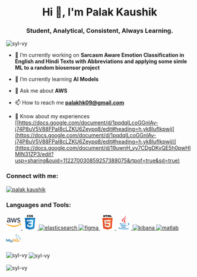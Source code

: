 <h1 align="center">Hi 👋, I'm Palak Kaushik</h1>
<h3 align="center">Student, Analytical, Consistent, Always Learning.</h3>


<p align="left"> <img src="https://komarev.com/ghpvc/?username=syl-vy&label=Profile%20views&color=0e75b6&style=flat" alt="syl-vy" /> </p>

- 🔭 I’m currently working on **Sarcasm Aware Emotion Classification in English and Hindi Texts with Abbreviations and applying some simle ML to a random biosensor project**

- 🌱 I’m currently learning **AI Models**

- 💬 Ask me about **AWS**

- 📫 How to reach me **palakhk09@gmail.com**

- 📄 Know about my experiences [[https://docs.google.com/document/d/1pqdqILcoGGnlAv-j74P8uV5V88FPaI8cLZKU6Zeypq8/edit#heading=h.yk8luflkpwij](https://docs.google.com/document/d/1pqdqILcoGGnlAv-j74P8uV5V88FPaI8cLZKU6Zeypq8/edit#heading=h.yk8luflkpwij)](https://docs.google.com/document/d/19uwnH_vy7CDgDKyQE5h0pwHIMlN31ZP3/edit?usp=sharing&ouid=112270030859257388075&rtpof=true&sd=true)

<h3 align="left">Connect with me:</h3>
<p align="left">
<a href="https://linkedin.com/in/palak kaushik" target="blank"><img align="center" src="https://raw.githubusercontent.com/rahuldkjain/github-profile-readme-generator/master/src/images/icons/Social/linked-in-alt.svg" alt="palak kaushik" height="30" width="40" /></a>
</p>

<h3 align="left">Languages and Tools:</h3>
<p align="left"> <a href="https://aws.amazon.com" target="_blank" rel="noreferrer"> <img src="https://raw.githubusercontent.com/devicons/devicon/master/icons/amazonwebservices/amazonwebservices-original-wordmark.svg" alt="aws" width="40" height="40"/> </a> <a href="https://www.w3schools.com/css/" target="_blank" rel="noreferrer"> <img src="https://raw.githubusercontent.com/devicons/devicon/master/icons/css3/css3-original-wordmark.svg" alt="css3" width="40" height="40"/> </a> <a href="https://www.elastic.co" target="_blank" rel="noreferrer"> <img src="https://www.vectorlogo.zone/logos/elastic/elastic-icon.svg" alt="elasticsearch" width="40" height="40"/> </a> <a href="https://www.figma.com/" target="_blank" rel="noreferrer"> <img src="https://www.vectorlogo.zone/logos/figma/figma-icon.svg" alt="figma" width="40" height="40"/> </a> <a href="https://www.w3.org/html/" target="_blank" rel="noreferrer"> <img src="https://raw.githubusercontent.com/devicons/devicon/master/icons/html5/html5-original-wordmark.svg" alt="html5" width="40" height="40"/> </a> <a href="https://www.java.com" target="_blank" rel="noreferrer"> <img src="https://raw.githubusercontent.com/devicons/devicon/master/icons/java/java-original.svg" alt="java" width="40" height="40"/> </a> <a href="https://www.elastic.co/kibana" target="_blank" rel="noreferrer"> <img src="https://www.vectorlogo.zone/logos/elasticco_kibana/elasticco_kibana-icon.svg" alt="kibana" width="40" height="40"/> </a> <a href="https://www.mathworks.com/" target="_blank" rel="noreferrer"> <img src="https://upload.wikimedia.org/wikipedia/commons/2/21/Matlab_Logo.png" alt="matlab" width="40" height="40"/> </a> <a href="https://www.mysql.com/" target="_blank" rel="noreferrer"> <img src="https://raw.githubusercontent.com/devicons/devicon/master/icons/mysql/mysql-original-wordmark.svg" alt="mysql" width="40" height="40"/> </a> </p>

<p><img align="left" src="https://github-readme-stats.vercel.app/api/top-langs?username=syl-vy&show_icons=true&locale=en&layout=compact" alt="syl-vy" /></p>

<p>&nbsp;<img align="center" src="https://github-readme-stats.vercel.app/api?username=syl-vy&show_icons=true&locale=en" alt="syl-vy" /></p>

<p><img align="center" src="https://github-readme-streak-stats.herokuapp.com/?user=syl-vy&" alt="syl-vy" /></p>

